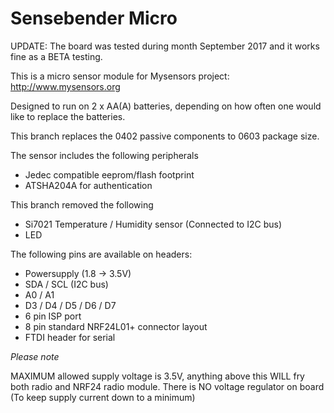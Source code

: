 # Sensebender Micro

UPDATE: The board was tested during month September 2017 and it works fine as a BETA testing.

This is a micro sensor module for Mysensors project: http://www.mysensors.org

Designed to run on 2 x AA(A) batteries, depending on how often one would
like to replace the batteries. 

This branch replaces the 0402 passive components to 0603 package size.

The sensor includes the following peripherals
- Jedec compatible eeprom/flash footprint
- ATSHA204A for authentication

This branch removed the following
- Si7021 Temperature / Humidity sensor (Connected to I2C bus)
- LED

The following pins are available on headers:

- Powersupply (1.8 -> 3.5V)
- SDA / SCL (I2C bus)
- A0 / A1
- D3 / D4 / D5 / D6 / D7
- 6 pin ISP port
- 8 pin standard NRF24L01+ connector layout
- FTDI header for serial

*Please note*

MAXIMUM allowed supply voltage is 3.5V, anything above this WILL fry both
radio and NRF24 radio module. There is NO voltage regulator on board (To keep
supply current down to a minimum)
